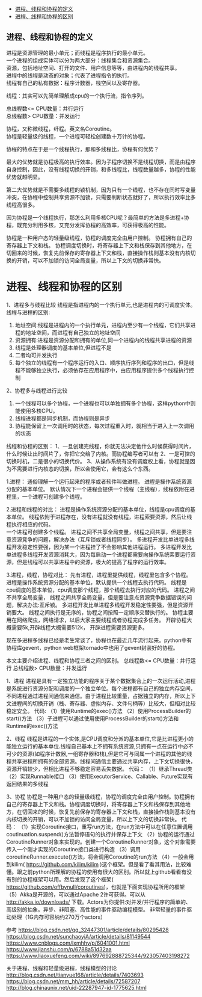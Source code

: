 - [进程、线程和协程的定义](#进程、线程和协程的定义)
- [进程、线程和协程的区别](#进程、线程和协程的区别)


## 进程、线程和协程的定义

进程是资源管理的最小单元；而线程是程序执行的最小单元。  
一个进程的组成实体可以分为两大部分：线程集合和资源集合。  
资源，包括地址空间、打开的文件、用户信息等等，由进程内的线程共享。  
进程中的线程是动态的对象；代表了进程指令的执行。  
线程有自己的私有数据：程序计数器，栈空间以及寄存器。

线程：其实可以先简单理解成cpu的一个执行流，指令序列。  

总线程数<= CPU数量：并行运行  
总线程数> CPU数量：并发运行


协程，又称微线程，纤程。英文名Coroutine。  
协程是轻量级的线程，一个进程可轻松创建数十万计的协程。

协程的特点在于是一个线程执行，那和多线程比，协程有何优势？  

最大的优势就是协程极高的执行效率。因为子程序切换不是线程切换，而是由程序自身控制，因此，没有线程切换的开销，和多线程比，线程数量越多，协程的性能优势就越明显。  

第二大优势就是不需要多线程的锁机制，因为只有一个线程，也不存在同时写变量冲突，在协程中控制共享资源不加锁，只需要判断状态就好了，所以执行效率比多线程高很多。 

因为协程是一个线程执行，那怎么利用多核CPU呢？最简单的方法是多进程+协程，既充分利用多核，又充分发挥协程的高效率，可获得极高的性能。  




协程是一种用户态的轻量级线程，协程的调度完全由用户控制。
协程拥有自己的寄存器上下文和栈。
协程调度切换时，将寄存器上下文和栈保存到其他地方，在切回来的时候，恢复先前保存的寄存器上下文和栈，直接操作栈则基本没有内核切换的开销，可以不加锁的访问全局变量，所以上下文的切换非常快。




# 进程、线程和协程的区别

1、进程多与线程比较
线程是指进程内的一个执行单元,也是进程内的可调度实体。线程与进程的区别:
1) 地址空间:线程是进程内的一个执行单元，进程内至少有一个线程，它们共享进程的地址空间，而进程有自己独立的地址空间
2) 资源拥有:进程是资源分配和拥有的单位,同一个进程内的线程共享进程的资源
3) 线程是处理器调度的基本单位,但进程不是
4) 二者均可并发执行
5) 每个独立的线程有一个程序运行的入口、顺序执行序列和程序的出口，但是线程不能够独立执行，必须依存在应用程序中，由应用程序提供多个线程执行控制

2、协程多与线程进行比较
1) 一个线程可以多个协程，一个进程也可以单独拥有多个协程，这样python中则能使用多核CPU。
2) 线程进程都是同步机制，而协程则是异步
3) 协程能保留上一次调用时的状态，每次过程重入时，就相当于进入上一次调用的状态

线程和协程的区别：
1、一旦创建完线程，你就无法决定他什么时候获得时间片，什么时候让出时间片了，你把它交给了内核。而协程编写者可以有
2、一是可控的切换时机，二是很小的切换代价。
3、从操作系统有没有调度权上看，协程就是因为不需要进行内核态的切换，所以会使用它，会有这么个东西。




1.进程：
     通俗理解一个运行起来的程序或者软件叫做进程。
     进程是操作系统资源分配的基本单位。
     默认情况下一个进程会提供一个线程（主线程），线程依附在进程里，一个进程可创建多个线程。

2.进程和线程的对比：
  进程是操作系统资源分配的基本单位，线程是cpu调度的基本单位。
 线程依附于进程存在，没有进程就没有线程，进程索要资源，然后让线程执行相应的代码。      
 一个进程可创建多个线程。
  进程之间不共享全局变量，线程之间共享，但是要注意资源竞争的问题，解决办法（互斥锁或者线程同步）。
  多进程开发比单进程多线程开发稳定性要强，因为某一个进程挂了不会影响其他进程运行。
  多进程开发比单进程多线程开发资源消耗大，因为每启动一个进程都需要向操作系统索要运行资源，但是线程可以共享进程中的资源，极大的提高了程序的运行效率。


3.进程，线程，协程对比：
 先有进程，进程里提供线程，线程里包含多个协程。
 进程是操作系统资源分配的基本单位，默认提供一个线程去执行代码。
 线程是cpu调度的基本单位，cpu调度那个线程，那个线程去执行对应的代码。
  进程之间不共享全局变量， 线程之间共享全局变量，但是要注意点资源竞争数据错误的问题，解决办法:互斥锁。
  多进程开发比单进程多线程开发稳定性要强，但是资源开销要大。
  线程之间执行是无序的，协程之间按照一定顺序交替执行的。
  协程主要用在网络爬虫，网络请求，以后大家主要线程或者协程完成多任务。
  开辟协程大概需要5k,开辟线程大概需要512k， 开辟进程需要资源更多。

现在多进程多线程已经是老生常谈了，协程也在最近几年流行起来。python中有协程库gevent，python web框架tornado中也用了gevent封装好的协程。



本文主要介绍进程、线程和协程三者之间的区别。
总线程数<= CPU数量：并行运行
总线程数> CPU数量：并发运行

1、进程
进程是具有一定独立功能的程序关于某个数据集合上的一次运行活动,进程是系统进行资源分配和调度的一个独立单位。每个进程都有自己的独立内存空间，不同进程通过进程间通信来通信。由于进程比较重量，占据独立的内存，所以上下文进程间的切换开销（栈、寄存器、虚拟内存、文件句柄等）比较大，但相对比较稳定安全。
代码:
（1）使用Runtime的exec()方法
（2）使用ProcessBuilder的start()方法
（3）子进程可以通过使用使用ProcessBuilder的start()方法和Runtime的exec()方法

2、线程
线程是进程的一个实体,是CPU调度和分派的基本单位,它是比进程更小的能独立运行的基本单位.线程自己基本上不拥有系统资源,只拥有一点在运行中必不可少的资源(如程序计数器,一组寄存器和栈),但是它可与同属一个进程的其他的线程共享进程所拥有的全部资源。线程间通信主要通过共享内存，上下文切换很快，资源开销较少，但相比进程不够稳定容易丢失数据。
代码：
（1）继承Thread类
（2）实现Runnable接口
（3）使用ExecutorService、Callable、Future实现有返回结果的多线程

3、协程
协程是一种用户态的轻量级线程，协程的调度完全由用户控制。协程拥有自己的寄存器上下文和栈。协程调度切换时，将寄存器上下文和栈保存到其他地方，在切回来的时候，恢复先前保存的寄存器上下文和栈，直接操作栈则基本没有内核切换的开销，可以不加锁的访问全局变量，所以上下文的切换非常快。
代码：
（1）实现Coroutine接口，重写run方法，在run方法中可以在任意位置调用coutinuation.suspend()方法暂停语句的执行并保存上下文
（2）协程的运行通过CoroutineRunner对象来实现的。创建一个CoroutineRunner对象，这个对象需要传入一个刚才实现的Coroutine接口类进行构造
（3）调用coroutineRunner.execute()方法，将会调用Coroutine的run方法
（4）一般会用到kilim( https://github.com/kilim/kilim )这个框架。但是看了看其用法，比较难懂。跟之前python所理解的协程的使用有很大的区别。所以就上github看看有没有别的协程框架可以用。然后发现了这个框架( https://github.com/offbynull/coroutines)，也就是下面实现协程所用的框架
（5）Akka是开源的，可以通过Apache 2许可获得。可以从 http://akka.io/downloads/ 下载。Actors为你提供:对并发/并行程序的简单的、高级别的抽象。异步、非阻塞、高性能的事件驱动编程模型。
非常轻量的事件驱动处理（1G内存可容纳约270万个actors）



参考
https://blog.csdn.net/qq_32447301/article/details/80295428
https://blog.csdn.net/sunchaoyiA/article/details/81149544
https://www.cnblogs.com/lxmhhy/p/6041001.html
https://www.jianshu.com/p/6788a51d32aa
https://www.liaoxuefeng.com/wiki/897692888725344/923057403198272



关于进程、线程和轻量级进程，线程模型的讨论 
http://blog.csdn.net/tianyue168/article/details/7403693
https://blog.csdn.net/mm_hh/article/details/72587207
http://blog.chinaunix.net/uid-22287947-id-1775625.html


